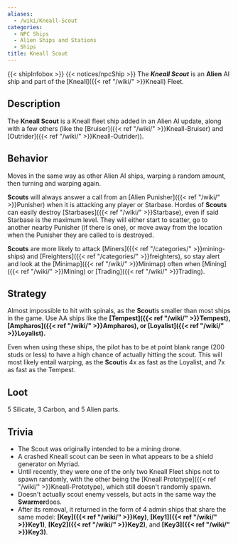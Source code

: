 ```yaml
---
aliases:
  - /wiki/Kneall-Scout
categories:
  - NPC Ships
  - Alien Ships and Stations
  - Ships
title: Kneall Scout
---
```


{{< shipInfobox >}} {{< notices/npcShip >}} The **_Kneall Scout_** is an **Alien** AI ship and part of the [Kneall]({{< ref "/wiki/" >}}Kneall) Fleet.

## Description

The **Kneall Scout** is a Kneall fleet ship added in an Alien AI update, along with a few others (like the [Bruiser]({{< ref "/wiki/" >}}Kneall-Bruiser) and [Outrider]({{< ref "/wiki/" >}}Kneall-Outrider)).

## Behavior

Moves in the same way as other Alien AI ships, warping a random amount, then turning and warping again.

**Scouts** will always answer a call from an [Alien Punisher]({{< ref "/wiki/" >}}Punisher) when it is attacking any player or Starbase. Hordes of **Scouts** can easily destroy [Starbases]({{< ref "/wiki/" >}}Starbase), even if said Starbase is the maximum level. They will either start to scatter, go to another nearby Punisher (if there is one), or move away from the location when the Punisher they are called to is destroyed.

**Scouts** are more likely to attack [Miners]({{< ref "/categories/" >}}mining-ships) and [Freighters]({{< ref "/categories/" >}}freighters), so stay alert and look at the [Minimap]({{< ref "/wiki/" >}}Minimap) often when [Mining]({{< ref "/wiki/" >}}Mining) or [Trading]({{< ref "/wiki/" >}}Trading).

## Strategy

Almost impossible to hit with spinals, as the **Scout**is smaller than most ships in the game. Use AA ships like the **[Tempest]({{< ref "/wiki/" >}}Tempest), [Ampharos]({{< ref "/wiki/" >}}Ampharos), or [Loyalist]({{< ref "/wiki/" >}}Loyalist).**

Even when using these ships, the pilot has to be at point blank range (200 studs or less) to have a high chance of actually hitting the scout. This will most likely entail warping, as the **Scout**is 4x as fast as the Loyalist, and 7x as fast as the Tempest.

## Loot

5 Silicate, 3 Carbon, and 5 Alien parts.

## Trivia

- The Scout was originally intended to be a mining drone.
- A crashed Kneall scout can be seen in what appears to be a shield generator on Myriad.
- Until recently, they were one of the only two Kneall Fleet ships not to spawn randomly, with the other being the [Kneall Prototype]({{< ref "/wiki/" >}}Kneall-Prototype), which still doesn't randomly spawn.
- Doesn't actually scout enemy vessels, but acts in the same way the **Swarmer**does.
- After its removal, it returned in the form of 4 admin ships that share the same model: **[Key]({{< ref "/wiki/" >}}Key)**, **[Key1]({{< ref "/wiki/" >}}Key1)**, **[Key2]({{< ref "/wiki/" >}}Key2)**, and **[Key3]({{< ref "/wiki/" >}}Key3)**.
